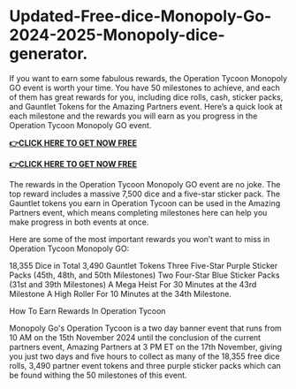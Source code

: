 # Updated-Free-dice-Monopoly-Go-2024-2025-Monopoly-dice-generator.

If you want to earn some fabulous rewards, the Operation Tycoon Monopoly GO event is worth your time. You have 50 milestones to achieve, and each of them has great rewards for you, including dice rolls, cash, sticker packs, and Gauntlet Tokens for the Amazing Partners event. Here’s a quick look at each milestone and the rewards you will earn as you progress in the Operation Tycoon Monopoly GO event.​

**[👉CLICK HERE TO GET NOW FREE](https://link.gettrendd.com/monopoly)**

**[👉CLICK HERE TO GET NOW FREE](https://link.gettrendd.com/monopoly)**

The rewards in the Operation Tycoon Monopoly GO event are no joke. The top reward includes a massive 7,500 dice and a five-star sticker pack. The Gauntlet tokens you earn in Operation Tycoon can be used in the Amazing Partners event, which means completing milestones here can help you make progress in both events at once.

Here are some of the most important rewards you won’t want to miss in Operation Tycoon Monopoly GO:

18,355 Dice in Total
3,490 Gauntlet Tokens
Three Five-Star Purple Sticker Packs (45th, 48th, and 50th Milestones)
Two Four-Star Blue Sticker Packs (31st and 39th Milestones)
A Mega Heist For 30 Minutes at the 43rd Milestone
A High Roller For 10 Minutes at the 34th Milestone.


How To Earn Rewards In Operation Tycoon

Monopoly Go's Operation Tycoon is a two day banner event that runs from 10 AM on the 15th November 2024 until the conclusion of the current partners event, Amazing Partners at 3 PM ET on the 17th November, giving you just two days and five hours to collect as many of the 18,355 free dice rolls, 3,490 partner event tokens and three purple sticker packs which can be found withing the 50 milestones of this event.​​​
